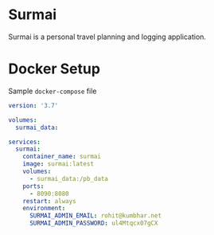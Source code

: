 # Surmai

Surmai is a personal travel planning and logging application. 


# Docker Setup

Sample `docker-compose` file


```yaml
version: '3.7'

volumes:
  surmai_data:

services:
  surmai:
    container_name: surmai
    image: surmai:latest
    volumes:
      - surmai_data:/pb_data
    ports:
      - 8090:8080
    restart: always
    environment:
      SURMAI_ADMIN_EMAIL: rohit@kumbhar.net
      SURMAI_ADMIN_PASSWORD: ul4Mtqcx07gCX
```
